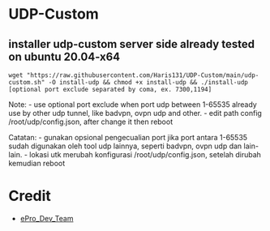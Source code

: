# UDP-Custom

## installer udp-custom server side already tested on ubuntu 20.04-x64 ##

```
wget "https://raw.githubusercontent.com/Haris131/UDP-Custom/main/udp-custom.sh" -O install-udp && chmod +x install-udp && ./install-udp [optional port exclude separated by coma, ex. 7300,1194]
```

Note: 
    - use optional port exclude when port udp between 1-65535 already use by other udp tunnel, like badvpn, ovpn udp and other.
    - edit path config /root/udp/config.json, after change it then reboot

Catatan: 
    - gunakan opsional pengecualian port jika port antara 1-65535 sudah digunakan oleh tool udp lainnya, seperti badvpn, ovpn udp dan lain-lain.
    - lokasi utk merubah konfigurasi /root/udp/config.json, setelah dirubah kemudian reboot

# Credit
 * [ePro_Dev_Team](https://t.me/ePro_Dev_Team/135)
